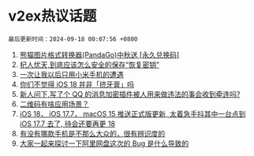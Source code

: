 # v2ex热议话题

`最后更新时间：2024-09-18 00:07:56 +0800`

1. [熊猫图片格式转换器(PandaGo)中秋送 [永久兑换码]](https://www.v2ex.com/t/1073426)
1. [杞人忧天,到底应该怎么安全的保存“恢复密钥”](https://www.v2ex.com/t/1073421)
1. [一次让我以后只用小米手机的遭遇](https://www.v2ex.com/t/1073479)
1. [你们不觉得 iOS 18 并非「挤牙膏」吗](https://www.v2ex.com/t/1073437)
1. [新人问下,写了个 QQ 的消息加密插件被人用来做违法的事会收到牵连吗?](https://www.v2ex.com/t/1073488)
1. [二维码有啥应用场景？](https://www.v2ex.com/t/1073415)
1. [iOS 18， iOS 17.7， macOS 15 推送正式版更新, 太着急手抖其中一台点到 iOS 17.7 去了, 待会还要再更 18](https://www.v2ex.com/t/1073397)
1. [有没有哪款手机是不那么大众的，很有辨识度的](https://www.v2ex.com/t/1073507)
1. [大家一起来探讨一下阿里网盘这次的 Bug 是什么导致的](https://www.v2ex.com/t/1073418)

